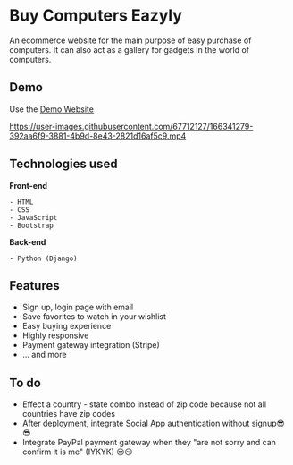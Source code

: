 # Buy Computers Eazyly

An ecommerce website for the main purpose of easy purchase of computers. It can also act as a gallery for gadgets in the world of computers.

## Demo

Use the [Demo Website](https://tomiwajoseph-ecommerce.herokuapp.com)

https://user-images.githubusercontent.com/67712127/166341279-392aa6f9-3881-4b9d-8e43-2821d16af5c9.mp4

## Technologies used

**Front-end**

```
- HTML
- CSS
- JavaScript
- Bootstrap
```

**Back-end**

```
- Python (Django)
```

## Features

- Sign up, login page with email
- Save favorites to watch in your wishlist
- Easy buying experience
- Highly responsive
- Payment gateway integration (Stripe)
- ... and more

## To do

- Effect a country - state combo instead of zip code because not all countries have zip codes
- After deployment, integrate Social App authentication without signup😎😎</li>
- Integrate PayPal payment gateway when they "are not sorry and can confirm it is me" (IYKYK) 😒😏
